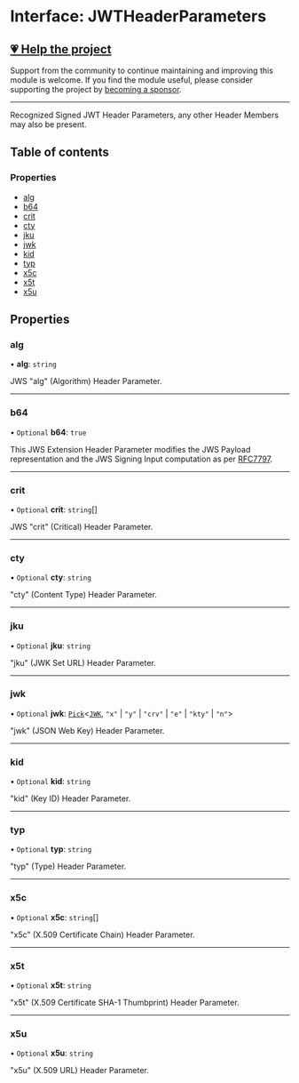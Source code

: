 # Interface: JWTHeaderParameters

## [💗 Help the project](https://github.com/sponsors/panva)

Support from the community to continue maintaining and improving this module is welcome. If you find the module useful, please consider supporting the project by [becoming a sponsor](https://github.com/sponsors/panva).

---

Recognized Signed JWT Header Parameters, any other Header Members may also be present.

## Table of contents

### Properties

- [alg](types.JWTHeaderParameters.md#alg)
- [b64](types.JWTHeaderParameters.md#b64)
- [crit](types.JWTHeaderParameters.md#crit)
- [cty](types.JWTHeaderParameters.md#cty)
- [jku](types.JWTHeaderParameters.md#jku)
- [jwk](types.JWTHeaderParameters.md#jwk)
- [kid](types.JWTHeaderParameters.md#kid)
- [typ](types.JWTHeaderParameters.md#typ)
- [x5c](types.JWTHeaderParameters.md#x5c)
- [x5t](types.JWTHeaderParameters.md#x5t)
- [x5u](types.JWTHeaderParameters.md#x5u)

## Properties

### alg

• **alg**: `string`

JWS "alg" (Algorithm) Header Parameter.

___

### b64

• `Optional` **b64**: ``true``

This JWS Extension Header Parameter modifies the JWS Payload representation and the JWS Signing
Input computation as per [RFC7797](https://www.rfc-editor.org/rfc/rfc7797).

___

### crit

• `Optional` **crit**: `string`[]

JWS "crit" (Critical) Header Parameter.

___

### cty

• `Optional` **cty**: `string`

"cty" (Content Type) Header Parameter.

___

### jku

• `Optional` **jku**: `string`

"jku" (JWK Set URL) Header Parameter.

___

### jwk

• `Optional` **jwk**: [`Pick`]( https://www.typescriptlang.org/docs/handbook/utility-types.html#picktype-keys )\<[`JWK`](types.JWK.md), ``"x"`` \| ``"y"`` \| ``"crv"`` \| ``"e"`` \| ``"kty"`` \| ``"n"``\>

"jwk" (JSON Web Key) Header Parameter.

___

### kid

• `Optional` **kid**: `string`

"kid" (Key ID) Header Parameter.

___

### typ

• `Optional` **typ**: `string`

"typ" (Type) Header Parameter.

___

### x5c

• `Optional` **x5c**: `string`[]

"x5c" (X.509 Certificate Chain) Header Parameter.

___

### x5t

• `Optional` **x5t**: `string`

"x5t" (X.509 Certificate SHA-1 Thumbprint) Header Parameter.

___

### x5u

• `Optional` **x5u**: `string`

"x5u" (X.509 URL) Header Parameter.
